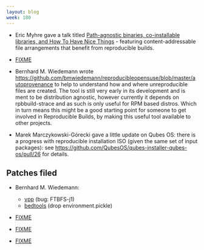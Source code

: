 ```yaml
---
layout: blog
week: 180
---
```


* Eric Myhre gave a talk titled [Path-agnostic binaries, co-installable libraries, and How To Have Nice Things](https://media.ccc.de/v/ASG2018-204-path-agnostic_binaries_co-installable_libraries_and_how_to_have_nice_things) - featuring content-addressable file arrangements that benefit from reproducible builds.

* [FIXME](https://bitbucket.org/zzzeek/changelog/pull-requests/1/please-make-the-references-reproducible/diff)

* Bernhard M. Wiedemann wrote https://github.com/bmwiedemann/reproducibleopensuse/blob/master/autoprovenance to help to understand how and where unreproducible files are created. The tool is still very early in its development and is ment to be distribution agnostic, however currently it depends on rpbbuild-strace and as such is only useful for RPM based distros. Which in turn means this might be a good starting point for someone to get involved in Reproducible Builds, by making this useful tool available to other projects.

* Marek Marczykowski-Górecki gave a little update on Qubes OS: there is a progress with reproducible installation ISO (given the same set of input packages): see https://github.com/QubesOS/qubes-installer-qubes-os/pull/26 for details.

Patches filed
-------------

* Bernhard M. Wiedemann:

    * [vpp](https://bugzilla.opensuse.org/show_bug.cgi?id=1110294) (bug: FTBFS-j1)
    * [bedtools](https://build.opensuse.org/request/show/639378) (drop environment.pickle)

* [FIXME](https://www.reddit.com/r/metaresearch/)

* [FIXME](https://bitbucket.org/zzzeek/changelog/pull-requests/1/please-make-the-references-reproducible#comment-77664368)

* [FIXME](https://twitter.com/BSidesWarsaw/status/1047426094117339136/photo/1)
